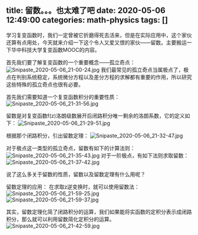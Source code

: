 title: 留数。。。也太难了吧
date: 2020-05-06 12:49:00
categories: math-physics
tags: []
---
学习复变函数时，我们一定曾被它折磨得死去活来，但是在实际应用中，这个家伙还算有点用处，今天就来介绍一下这个令人又爱又恨的家伙——留数。主要搬运一下华中科技大学复变函数MOOC的内容。


首先我们要了解复变函数的一个重要概念——孤立奇点：
![Snipaste_2020-05-06_21-00-24.jpg][1]
我们最常见的孤立奇点当属极点了，极点在判别系统稳定，系统微分方程以及差分方程的求解都有重要的作用，所以研究这些特殊的孤立奇点也很有必要。

首先我们需要知道一个复变函数积分的重要性质：
![Snipaste_2020-05-06_21-31-56.jpg][2]

留数是对复变函数f(z)洛朗级数展开后闭路积分唯一剩余的洛朗系数，它的定义如下：
![Snipaste_2020-05-06_21-29-51.jpg][3]

根据那个闭路积分，引出留数定理：
![Snipaste_2020-05-06_21-32-47.jpg][4]

对于极点这一类型的孤立奇点，留数有如下的计算法则：
![Snipaste_2020-05-06_21-35-43.jpg][5]
对于一阶极点，有如下法则求取留数：
![Snipaste_2020-05-06_21-37-42.jpg][6]

说了这么多关于留数的性质，留数以及留数定理有什么用呢？

留数定理的应用：
在求取z逆变换时，就可以使用留数法：
![Snipaste_2020-05-06_21-59-25.jpg][8]
![Snipaste_2020-05-06_21-59-37.jpg][9]

其实，留数定理化简了闭路积分的运算，我们如果能将实函数的定积分表示成闭路积分，那么就可以利用留数简化定积分的运算。
![Snipaste_2020-05-06_21-42-59.jpg][7]


  [1]: http://www.starydy.xyz/usr/uploads/2020/05/3062393400.jpg
  [2]: http://www.starydy.xyz/usr/uploads/2020/05/3326287196.jpg
  [3]: http://www.starydy.xyz/usr/uploads/2020/05/3310307667.jpg
  [4]: http://www.starydy.xyz/usr/uploads/2020/05/1571959298.jpg
  [5]: http://www.starydy.xyz/usr/uploads/2020/05/4002000137.jpg
  [6]: http://www.starydy.xyz/usr/uploads/2020/05/1353804718.jpg
  [7]: http://www.starydy.xyz/usr/uploads/2020/05/2541652972.jpg
  [8]: http://www.starydy.xyz/usr/uploads/2020/05/133193778.jpg
  [9]: http://www.starydy.xyz/usr/uploads/2020/05/999634898.jpg